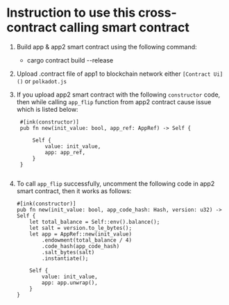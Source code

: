 # Instruction to use this cross-contract calling smart contract

1.  Build app & app2 smart contract using the following command:

    - cargo contract build --release

2.  Upload .contract file of app1 to blockchain network either `[Contract Ui]()` or `polkadot.js`
3.  If you upload app2 smart contract with the following `constructor` code,
    then while calling `app_flip` function from app2 contract cause issue which is listed below:

         #[ink(constructor)]
         pub fn new(init_value: bool, app_ref: AppRef) -> Self {

             Self {
                 value: init_value,
                 app: app_ref,
             }
         }

<img href="image/err.png"/>

4.  To call `app_flip` successfully, uncomment the following code in app2 smart contract, then it works as follows:

        #[ink(constructor)]
        pub fn new(init_value: bool, app_code_hash: Hash, version: u32) -> Self {
            let total_balance = Self::env().balance();
            let salt = version.to_le_bytes();
            let app = AppRef::new(init_value)
                .endowment(total_balance / 4)
                .code_hash(app_code_hash)
                .salt_bytes(salt)
                .instantiate();

            Self {
                value: init_value,
                app: app.unwrap(),
            }
        }

<img href="image/success.png"/>
